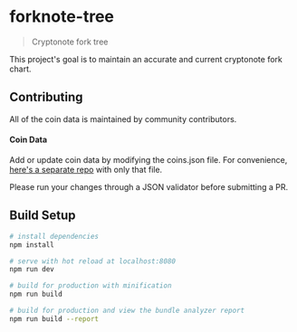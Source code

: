 # forknote-tree

> Cryptonote fork tree

This project's goal is to maintain an accurate and current cryptonote fork chart.

## Contributing
All of the coin data is maintained by community contributors.
#### Coin Data
Add or update coin data by modifying the coins.json file.  For convenience, [here's a separate repo](https://github.com/jerme404/forknote-tree-json) with only that file.

Please run your changes through a JSON validator before submitting a PR.

## Build Setup

``` bash
# install dependencies
npm install

# serve with hot reload at localhost:8080
npm run dev

# build for production with minification
npm run build

# build for production and view the bundle analyzer report
npm run build --report
```
